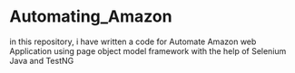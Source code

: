# Automating_Amazon
in this repository, i have written a code for Automate Amazon web Application using page object model framework with the help of Selenium Java and TestNG
